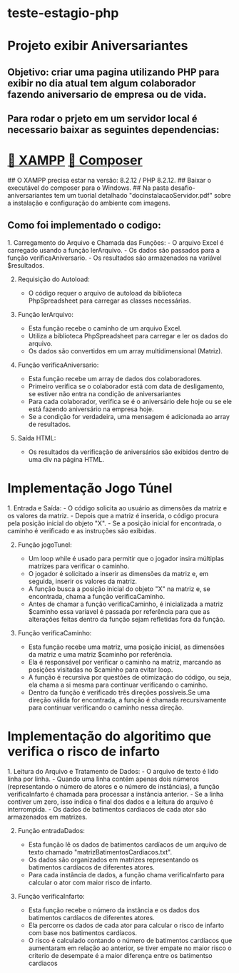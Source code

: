 # teste-estagio-php

<h1>Projeto exibir Aniversariantes</h1>

<h2>Objetivo: criar uma pagina utilizando PHP para exibir no dia atual tem algum colaborador fazendo aniversario de empresa ou de vida.</h2>
<h2>Para rodar o prjeto em um servidor local é necessario baixar as seguintes dependencias:</h2>
<h1>
    <a href="https://www.apachefriends.org/download.html">🔗 XAMPP</a>
    <a href="https://getcomposer.org/download/">🔗 Composer</a>
</h1>
## O XAMPP precisa estar na versão: 8.2.12 / PHP 8.2.12.
## Baixar o executável do composer para o Windows.
## Na pasta desafio-aniversariantes tem um tuorial detalhado "docinstalacaoServidor.pdf" sobre a instalação e configuração do ambiente com imagens.
<h2>Como foi implementado o codigo:</h2>
<p>
  1. Carregamento do Arquivo e Chamada das Funções:
   - O arquivo Excel é carregado usando a função lerArquivo.
   - Os dados são passados para a função verificaAniversario.
   - Os resultados são armazenados na variável $resultados.

2. Requisição do Autoload:
   - O código requer o arquivo de autoload da biblioteca PhpSpreadsheet para carregar as classes necessárias.

3. Função lerArquivo:
   - Esta função recebe o caminho de um arquivo Excel.
   - Utiliza a biblioteca PhpSpreadsheet para carregar e ler os dados do arquivo.
   - Os dados são convertidos em um array multidimensional (Matriz).

4. Função verificaAniversario:
   - Esta função recebe um array de dados dos colaboradores.
   - Primeiro verifica se o colaborador está com data de desligamento, se estiver não entra na condição de aniversariantes
   - Para cada colaborador, verifica se é o aniversário dele hoje ou se ele está fazendo aniversário na empresa hoje.
   - Se a condição for verdadeira, uma mensagem é adicionada ao array de resultados.

5. Saída HTML:
   - Os resultados da verificação de aniversários são exibidos dentro de uma div na página HTML.
</p>

<h1>Implementação Jogo Túnel</h1>
<p>
    1. Entrada e Saída:
   - O código solicita ao usuário as dimensões da matriz e os valores da matriz.
   - Depois que a matriz é inserida, o código procura pela posição inicial do objeto "X".
   - Se a posição inicial for encontrada, o caminho é verificado e as instruções são exibidas.

2. Função jogoTunel:
   - Um loop while é usado para permitir que o jogador insira múltiplas matrizes para verificar o caminho.
   - O jogador é solicitado a inserir as dimensões da matriz e, em seguida, inserir os valores da matriz.
   - A função busca a posição inicial do objeto "X" na matriz e, se encontrada, chama a função verificaCaminho.
   - Antes de chamar a função verificaCaminho, é inicializada a matriz $caminho essa variavel é passada por referência para que as alterações feitas dentro da função sejam refletidas fora da função.

3. Função verificaCaminho:
   - Esta função recebe uma matriz, uma posição inicial, as dimensões da matriz e uma matriz $caminho por referência.
   - Ela é responsável por verificar o caminho na matriz, marcando as posições visitadas no $caminho para evitar loop.
   - A função é recursiva por questões de otimização do código, ou seja, ela chama a si mesma para continuar verificando o caminho.
   - Dentro da função é verificado três direções possíveis.Se uma direção válida for encontrada, a função é chamada recursivamente para continuar verificando o caminho nessa direção.
</p>

<h1>Implementação do algoritimo que verifica o risco de infarto</h1>
<p>
    1. Leitura do Arquivo e Tratamento de Dados:
   - O arquivo de texto é lido linha por linha.
   - Quando uma linha contém apenas dois números (representando o número de atores e o número de instâncias), a função verificaInfarto é chamada para processar a instância anterior.
   - Se a linha contiver um zero, isso indica o final dos dados e a leitura do arquivo é interrompida.
   - Os dados de batimentos cardíacos de cada ator são armazenados em matrizes.

2. Função entradaDados:
   - Esta função lê os dados de batimentos cardíacos de um arquivo de texto chamado "matrizBatimentosCardiacos.txt".
   - Os dados são organizados em matrizes representando os batimentos cardíacos de diferentes atores.
   - Para cada instância de dados, a função chama verificaInfarto para calcular o ator com maior risco de infarto.

3. Função verificaInfarto:
   - Esta função recebe o número da instância e os dados dos batimentos cardíacos de diferentes atores.
   - Ela percorre os dados de cada ator para calcular o risco de infarto com base nos batimentos cardíacos.
   - O risco é calculado contando o número de batimentos cardíacos que aumentaram em relação ao anterior, se tiver empate no maior risco o criterio de desempate é a maior diferença entre os batimentso cardiacos
</p>
